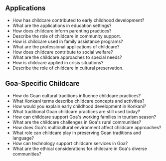 ## Applications

- How has childcare contributed to early childhood development?
- What are the applications in education settings?
- How does childcare inform parenting practices?
- Describe the role of childcare in community support.
- How is childcare used in family assistance programs?
- What are the professional applications of childcare?
- How does childcare contribute to social welfare?
- What are the childcare approaches to special needs?
- How is childcare applied in crisis situations?
- Describe the role of childcare in cultural preservation.

## Goa-Specific Childcare

- How do Goan cultural traditions influence childcare practices?
- What Konkani terms describe childcare concepts and activities?
- How would you explain early childhood development in Konkani?
- What traditional Goan childcare practices are still used today?
- How can childcare support Goa's working families in tourism season?
- What are the childcare challenges in Goa's rural communities?
- How does Goa's multicultural environment affect childcare approaches?
- What role can childcare play in preserving Goan traditions and language?
- How can technology support childcare services in Goa?
- What are the ethical considerations for childcare in Goa's diverse communities?
